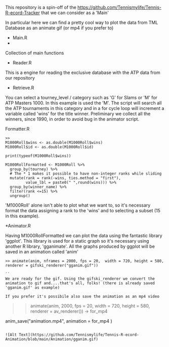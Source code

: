 This repository is a spin-off of the https://github.com/Tennismylife/Tennis-R-ecord-Tracker that we can consider as a 'Main'

In particular here we can find a pretty cool way to plot the data from TML Database as an animate gif (or mp4 if you prefer to)



- Main.R
- 
Collection of main functions


- Reader.R

This is a engine for reading the exclusive database with the ATP data from our repository

- Retrieve.R

You can select a tourney_level / category such as 'G' for Slams or 'M' for ATP Masters 1000. In this example is used the 'M'. The script will search all the ATP tournaments in this category and in a for cycle loop will increment a variable called 'wins' for the title winner. Preliminary we collect all the winners, since 1990, in order to avoid bug in the animator script.

Formatter.R

```
>> 
M1000Roll$wins <- as.double(M1000Roll$wins)
M1000Roll$id <- as.double(M1000Roll$id)

print(typeof(M1000Roll$wins))

M1000RollFormatted <- M1000Roll %>%
  group_by(tourney) %>%
  # The * 1 makes it possible to have non-integer ranks while sliding
  mutate(rank = rank(-wins, ties.method = "first"),
         value_lbl = paste0(" ",round(wins))) %>%
  group_by(winner_name) %>%
  filter(rank <=15) %>%
  ungroup()
```
'M1000Roll' alone isn't able to plot what we want to, so it's necessary format the data assigning a rank to the 'wins' and to selecting a subset (15 in this example). 

*Animator.R

Having M1000RollFormatted we can plot the data using the fantastic library 'ggplot'. This library is used for a static graph so it's necessary using another R library, 'gganimate'. All the graphs produced by ggplot will be saved in an animation called 'anim'


```
>> animate(anim, nframes = 2000, fps = 20,  width = 720, height = 580, renderer = gifski_renderer("gganim.gif")) 

``
We are ready for the gif. Using the gifski_renderer we convert the animation to gif and....that's all, folks! (there is already saved 'gganim.gif' as example)

If you prefer it's possibile also save the animation as an mp4 video 

```
>> animate(anim, 2000, fps = 20,  width = 720, height = 580, renderer = av_renderer()) -> for_mp4

anim_save("animation.mp4", animation = for_mp4 )
```

![Alt Text](https://github.com/Tennismylife/Tennis-R-ecord-Animation/blob/main/Animation/gganim.gif)
